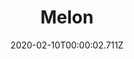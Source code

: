 ---
templateKey: blog-post
title: Melon
description: A cool, sweet summer treat
featuredpost: false
date: 2020-02-10T00:00:02.711Z
featuredimage: /img/Melon.png
sellPrice: 250
tags: 
  - Summer
  -  Haley
  -  edible
  -  fruit
---